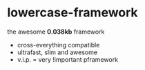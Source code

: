 lowercase-framework
===================

the awesome **0.038kb** framework

-  cross-everything compatible
-  ultrafast, slim and awesome
-  v.i.p. = very !important pframework
